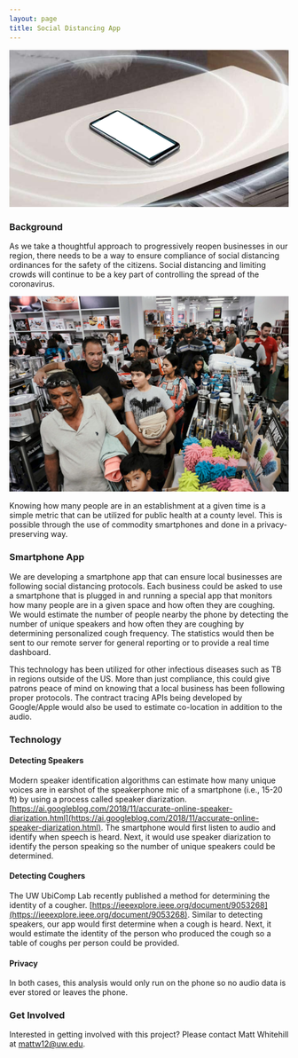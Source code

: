 ```yaml
---
layout: page
title: Social Distancing App
---
```


![](/images/projects/smartphone_listening.png "Social distancing smartphone app")


### Background

As we take a thoughtful approach to progressively reopen businesses in our region, there needs to be a way to ensure compliance of social distancing ordinances for the safety of the citizens. Social distancing and limiting crowds will continue to be a key part of controlling the spread of the coronavirus.

![](/images/projects/crowd.jpg "Crowd not practicing social distancing")

Knowing how many people are in an establishment at a given time is a simple metric that can be utilized for public health at a county level. This is possible through the use of commodity smartphones and done in a privacy-preserving way.

### Smartphone App

We are developing a smartphone app that can ensure local businesses are following social distancing protocols. Each business could be asked to use a smartphone that is plugged in and running a special app that monitors how many people are in a given space and how often they are coughing. We would estimate the number of people nearby the phone by detecting the number of unique speakers and how often they are coughing by determining personalized cough frequency.  The statistics would then be sent to our remote server for general reporting or to provide a real time dashboard. 

This technology has been utilized for other infectious diseases such as TB in regions outside of the US. More than just compliance, this could give patrons peace of mind on knowing that a local business has been following proper protocols. The contract tracing APIs being developed by Google/Apple would also be used to estimate co-location in addition to the audio.

### Technology

#### Detecting Speakers

Modern speaker identification algorithms can estimate how many unique voices are in earshot of the speakerphone mic of a smartphone (i.e., 15-20 ft) by using a process called speaker diarization. [https://ai.googleblog.com/2018/11/accurate-online-speaker-diarization.html](https://ai.googleblog.com/2018/11/accurate-online-speaker-diarization.html). The smartphone would first listen to audio and identify when speech is heard. Next, it would use speaker diarization to identify the person speaking so the number of unique speakers could be determined.

#### Detecting Coughers

The UW UbiComp Lab recently published a method for determining the identity of a cougher. [https://ieeexplore.ieee.org/document/9053268](https://ieeexplore.ieee.org/document/9053268). Similar to detecting speakers, our app would first determine when a cough is heard. Next, it would estimate the identity of the person who produced the cough so a table of coughs per person could be provided.

#### Privacy

In both cases, this analysis would only run on the phone so no audio data is ever stored or leaves the phone.

### Get Involved

Interested in getting involved with this project? Please contact Matt Whitehill at mattw12@uw.edu.

